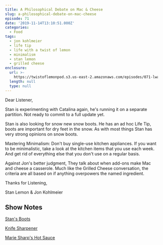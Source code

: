 ```yaml
---
title: A Philosophical Debate on Mac & Cheese
slug: a-philosophical-debate-on-mac-cheese
episode: 71
date: '2019-11-14T13:10:51.000Z'
categories:
  - Food
tags:
  - jon kohlmeier
  - life tip
  - life with a twist of lemon
  - minimalism
  - stan lemon
  - grilled cheese
enclosure:
  url: >-
    https://twistoflemonpod.s3.us-east-2.amazonaws.com/episodes/071-lwatol-20191114.mp3
  length: null
  type: null
---
```


Dear Listener,

Stan is experimenting with Catalina again, he's running it on a separate partition. Not ready to commit to a full update yet.

Stan is also looking for snow new snow boots. He has an ad hoc Life Tip, boots are important for dry feet in the snow. As with most things Stan has very strong opinions on snow boots.

Mastering Minimalism: Don't buy single-use kitchen appliances. If you want to be minimalistic, take a look at the kitchen items that you use each week. And get rid of everything else that you don't use on a regular basis.

Against Jon's better judgment, They talk about when add-ons make Mac and cheese a casserole. Much like the Grilled Cheese conversation, the criteria are all based on if anything overpowers the named ingredient.

Thanks for Listening,

Stan Lemon & Jon Kohlmeier

## Show Notes

[Stan's Boots](https://youtu.be/TuIhb-xbW9I)

[Knife Sharpener](https://amzn.to/2qPtKH0)

[Marie Sharp's Hot Sauce](https://amzn.to/377nomP)

